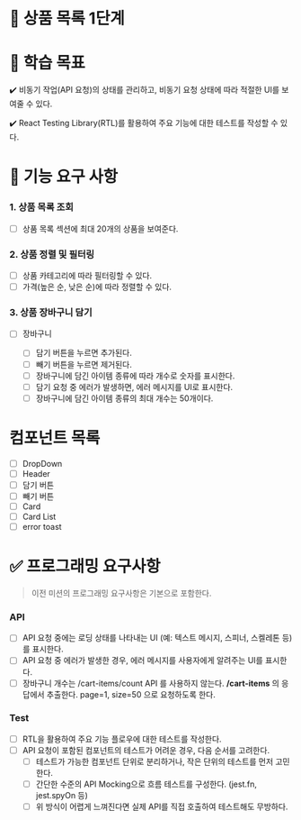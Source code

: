 # 🚀 상품 목록 1단계

# 📍 학습 목표

✔️ 비동기 작업(API 요청)의 상태를 관리하고, 비동기 요청 상태에 따라 적절한 UI를 보여줄 수 있다.

✔️ React Testing Library(RTL)를 활용하여 주요 기능에 대한 테스트를 작성할 수 있다.

# 🎯 기능 요구 사항

### 1. 상품 목록 조회

- [ ] 상품 목록 섹션에 최대 20개의 상품을 보여준다.

### 2. 상품 정렬 및 필터링

- [ ] 상품 카테고리에 따라 필터링할 수 있다.
- [ ] 가격(높은 순, 낮은 순)에 따라 정렬할 수 있다.

### 3. 상품 장바구니 담기

- [ ] 장바구니

  - [ ] 담기 버튼을 누르면 추가된다.
  - [ ] 빼기 버튼을 누르면 제거된다.
  - [ ] 장바구니에 담긴 아이템 종류에 따라 개수로 숫자를 표시한다.
  - [ ] 담기 요청 중 에러가 발생하면, 에러 메시지를 UI로 표시한다.
  - [ ] 장바구니에 담긴 아이템 종류의 최대 개수는 50개이다.

# 컴포넌트 목록

- [ ] DropDown
- [ ] Header
- [ ] 담기 버튼
- [ ] 빼기 버튼
- [ ] Card
- [ ] Card List
- [ ] error toast

# ✅ 프로그래밍 요구사항

> 이전 미션의 프로그래밍 요구사항은 기본으로 포함한다.

### API

- [ ] API 요청 중에는 로딩 상태를 나타내는 UI (예: 텍스트 메시지, 스피너, 스켈레톤 등)를 표시한다.
- [ ] API 요청 중 에러가 발생한 경우, 에러 메시지를 사용자에게 알려주는 UI를 표시한다.
- [ ] 장바구니 개수는 /cart-items/count API 를 사용하지 않는다. **/cart-items** 의 응답에서 추출한다. page=1, size=50 으로 요청하도록 한다.

### Test

- [ ] RTL을 활용하여 주요 기능 플로우에 대한 테스트를 작성한다.
- [ ] API 요청이 포함된 컴포넌트의 테스트가 어려운 경우, 다음 순서를 고려한다.
  - [ ] 테스트가 가능한 컴포넌트 단위로 분리하거나, 작은 단위의 테스트를 먼저 고민한다.
  - [ ] 간단한 수준의 API Mocking으로 흐름 테스트를 구성한다. (jest.fn, jest.spyOn 등)
  - [ ] 위 방식이 어렵게 느껴진다면 실제 API를 직접 호출하여 테스트해도 무방하다.
